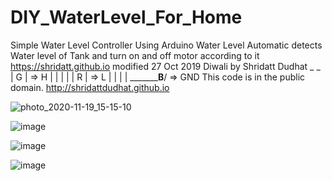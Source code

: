 # DIY_WaterLevel_For_Home
Simple Water Level Controller Using Arduino
Water Level
Automatic detects Water level of Tank and turn on and off motor according to it
https://shridatt.github.io
modified 27 Oct 2019 Diwali
by Shridatt Dudhat
           _            _
           |         G  |  => H
           |            |
           |            |
           |         R  |  => L
           |            |
           |            |
           \_________B__/  => GND
This code is in the public domain.
http://shridattdudhat.github.io

![photo_2020-11-19_15-15-10](https://user-images.githubusercontent.com/28555587/99650918-000b8b80-2a7c-11eb-9244-f32bd02ca8ac.jpg)

![image](https://user-images.githubusercontent.com/28555587/93738080-8170aa00-fc02-11ea-819e-62bad9f96655.png)

![image](https://user-images.githubusercontent.com/28555587/95045279-3a54df80-06ff-11eb-917c-44fdb864584e.png)

![image](https://user-images.githubusercontent.com/28555587/94338630-7f975400-0011-11eb-9be5-5a77aab3c060.png)

